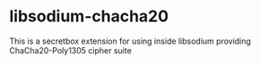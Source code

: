 libsodium-chacha20
==================

This is a secretbox extension for using inside libsodium providing ChaCha20-Poly1305 cipher suite

